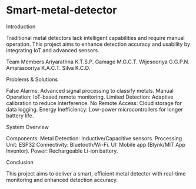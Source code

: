 # Smart-metal-detector
Introduction

Traditional metal detectors lack intelligent capabilities and require manual operation. This project aims to enhance detection accuracy and usability by integrating IoT and advanced sensors.

Team Members
Ariyarathna K.T.S.P.
Gamage M.G.C.T.
Wijesooriya G.G.P.N.
Amarasooriya K.A.C.T.
Silva K.C.D.

Problems & Solutions

False Alarms: Advanced signal processing to classify metals.
Manual Operation: IoT-based remote monitoring.
Limited Detection: Adaptive calibration to reduce interference.
No Remote Access: Cloud storage for data logging.
Energy Inefficiency: Low-power microcontrollers for longer battery life.

System Overview

Components:
Metal Detection: Inductive/Capacitive sensors.
Processing Unit: ESP32
Connectivity: Bluetooth/Wi-Fi.
UI: Mobile app (Blynk/MIT App Inventor).
Power: Rechargeable Li-ion battery.


Conclusion

This project aims to deliver a smart, efficient metal detector with real-time monitoring and enhanced detection accuracy.


